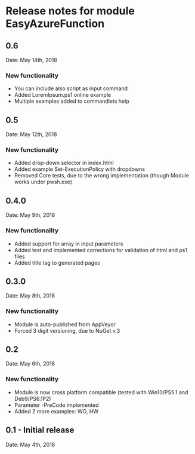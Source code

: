 # Release notes for module EasyAzureFunction

## 0.6

Date: May 14th, 2018

### New functionality

- You can include also script as input command
- Added LoremIpsum.ps1 online example
- Multiple examples added to commandlets help 

## 0.5

Date: May 12th, 2018

### New functionality

- Added drop-down selector in index.html
- Added example Set-ExecutionPolicy with dropdowns
- Removed Core tests, due to the wrong implementation (though Module works under pwsh.exe)

## 0.4.0

Date: May 9th, 2018

### New functionality

- Added support for array in input parameters
- Added test and implemented corrections for validation of html and ps1 files
- Added title tag to generated pages

## 0.3.0

Date: May 8th, 2018

### New functionality

- Module is auto-published from AppVeyor
- Forced 3 digit versioning, due to NuGet v.3

## 0.2

Date: May 6th, 2018

### New functionality

- Module is now cross platform compatible (tested with Win10/PS5.1 and Deb9/PS6.1P2)
- Parameter -PreCode implemented
- Added 2 more examples: WO, HW

## 0.1 - Initial release

Date: May 4th, 2018
